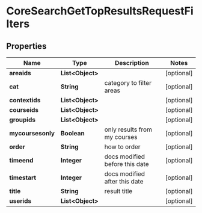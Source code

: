

# CoreSearchGetTopResultsRequestFilters


## Properties

| Name | Type | Description | Notes |
|------------ | ------------- | ------------- | -------------|
|**areaids** | **List&lt;Object&gt;** |  |  [optional] |
|**cat** | **String** | category to filter areas |  [optional] |
|**contextids** | **List&lt;Object&gt;** |  |  [optional] |
|**courseids** | **List&lt;Object&gt;** |  |  [optional] |
|**groupids** | **List&lt;Object&gt;** |  |  [optional] |
|**mycoursesonly** | **Boolean** | only results from my courses |  [optional] |
|**order** | **String** | how to order |  [optional] |
|**timeend** | **Integer** | docs modified before this date |  [optional] |
|**timestart** | **Integer** | docs modified after this date |  [optional] |
|**title** | **String** | result title |  [optional] |
|**userids** | **List&lt;Object&gt;** |  |  [optional] |



